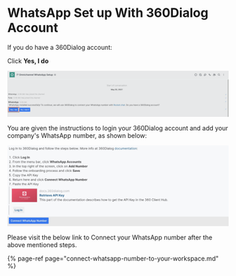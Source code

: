 # WhatsApp Set up With 360Dialog Account

If you do have a 360Dialog account:

Click **Yes, I do**

![](../../../../../.gitbook/assets/image%20%28448%29%20%281%29.png)

You are given the instructions to login your 360Dialog account and add your company's WhatsApp number, as shown below:

![](../../../../../.gitbook/assets/image%20%28467%29.png)

Please visit the below link to Connect your WhatsApp number after the above mentioned steps.

{% page-ref page="connect-whatsapp-number-to-your-workspace.md" %}

